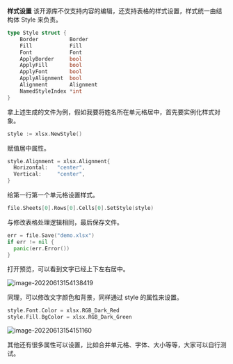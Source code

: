 **样式设置**
该开源库不仅支持内容的编辑，还支持表格的样式设置，样式统一由结构体 Style 来负责。

```go
type Style struct {
    Border          Border
    Fill            Fill
    Font            Font
    ApplyBorder     bool
    ApplyFill       bool
    ApplyFont       bool
    ApplyAlignment  bool
    Alignment       Alignment
    NamedStyleIndex *int
}
```


拿上述生成的文件为例，假如我要将姓名所在单元格居中，首先要实例化样式对象。

```go
style := xlsx.NewStyle()
```


赋值居中属性。

```go
style.Alignment = xlsx.Alignment{
  Horizontal:   "center",
  Vertical:     "center",
}
```

给第一行第一个单元格设置样式。

```go
file.Sheets[0].Rows[0].Cells[0].SetStyle(style)
```


与修改表格处理逻辑相同，最后保存文件。

```go
err = file.Save("demo.xlsx")
if err != nil {
  panic(err.Error())
}
```


打开预览，可以看到文字已经上下左右居中。

![image-20220613154138419]([GoDemo\Go-excel\style-excel](https://github.com/SZX-Power/GoDemo/edit/main/Go-excel/style-excel/)\readme.assets\image-20220613154138419.png)

同理，可以修改文字颜色和背景，同样通过 style 的属性来设置。

```go
style.Font.Color = xlsx.RGB_Dark_Red
style.Fill.BgColor = xlsx.RGB_Dark_Green
```


![image-20220613154151160](https://github.com/SZX-Power/GoDemo/edit/main/Go-excel/style-excel/readme.assets\image-20220613154151160.png)

其他还有很多属性可以设置，比如合并单元格、字体、大小等等，大家可以自行测试。
